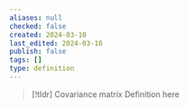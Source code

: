 ```yaml
---
aliases: null
checked: false
created: 2024-03-10
last_edited: 2024-03-10
publish: false
tags: []
type: definition
---
```

>[!tldr] Covariance matrix
>Definition here

